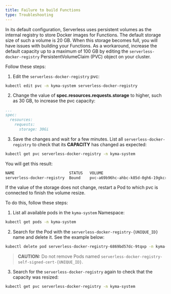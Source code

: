 ```yaml
---
title: Failure to build Functions
type: Troubleshooting
---
```


In its default configuration, Serverless uses persistent volumes as the internal registry to store Docker images for Functions. The default storage size of such a volume is 20 GB. When this storage becomes full, you will have issues with building your Functions. As a workaround, increase the default capacity up to a maximum of 100 GB by editing the `serverless-docker-registry` PersistentVolumeClaim (PVC) object on your cluster.

Follow these steps:

1. Edit the `serverless-docker-registry` pvc:

  ```bash
  kubectl edit pvc -n kyma-system serverless-docker-registry
  ```

2.  Change the value of **spec.resources.requests.storage** to higher, such as 30 GB, to increase the pvc capacity:

  ```yaml
  ...
  spec:
    resources:
      requests:
        storage: 30Gi
  ```

3. Save the changes and wait for a few minutes. List all `serverless-docker-registry` to check that its **CAPACITY** has changed as expected:

  ```bash
  kubectl get pvc serverless-docker-registry -n kyma-system
  ```

You will get this result:

```bash
NAME                        STATUS   VOLUME                                    CAPACITY   ACCESS MODES   STORAGECLASS   AGE
serverless-docker-registry  Bound    pvc-a69b96hc-ahbc-k85d-0gh6-19gkcr4yns4k  30Gi       RWO            standard       23d
```


If the value of the storage does not change, restart a Pod to which pvc is connected to finish the volume resize.

To do this, follow these steps:

1. List all available pods in the `kyma-system` Namespace:

  ```bash
  kubectl get pods -n kyma-system
  ```

2. Search for the Pod with the `serverless-docker-registry-{UNIQUE_ID}` name and delete it. See the example below:

  ```bash
  kubectl delete pod serverless-docker-registry-6869bd57dc-9tqxp -n kyma-system
  ```

  > **CAUTION:** Do not remove Pods named `serverless-docker-registry-self-signed-cert-{UNIQUE_ID}`.

3. Search for the `serverless-docker-registry` again to check that the capacity was resized:

  ```bash
  kubectl get pvc serverless-docker-registry -n kyma-system
  ```
